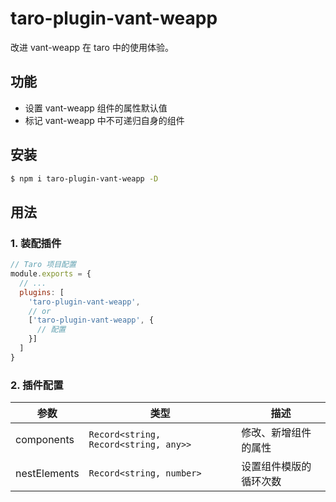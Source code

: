 # taro-plugin-vant-weapp

改进 vant-weapp 在 taro 中的使用体验。

## 功能

- 设置 vant-weapp 组件的属性默认值
- 标记 vant-weapp 中不可递归自身的组件

## 安装

```bash
$ npm i taro-plugin-vant-weapp -D
```

## 用法

### 1. 装配插件

```js
// Taro 项目配置
module.exports = {
  // ...
  plugins: [
    'taro-plugin-vant-weapp',
    // or
    ['taro-plugin-vant-weapp', {
      // 配置
    }]
  ]
}
```

### 2. 插件配置

| 参数         | 类型                                  | 描述                   |
| ------------ | ------------------------------------- | ---------------------- |
| components   | `Record<string, Record<string, any>>` | 修改、新增组件的属性   |
| nestElements | `Record<string, number>`              | 设置组件模版的循环次数 |
